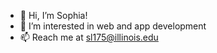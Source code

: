 - 👋 Hi, I’m Sophia!
- 👀 I’m interested in web and app development
- 📫 Reach me at sl175@illinois.edu

<!---
sophliu9/sophliu9 is a ✨ special ✨ repository because its `README.md` (this file) appears on your GitHub profile.
You can click the Preview link to take a look at your changes.
--->
